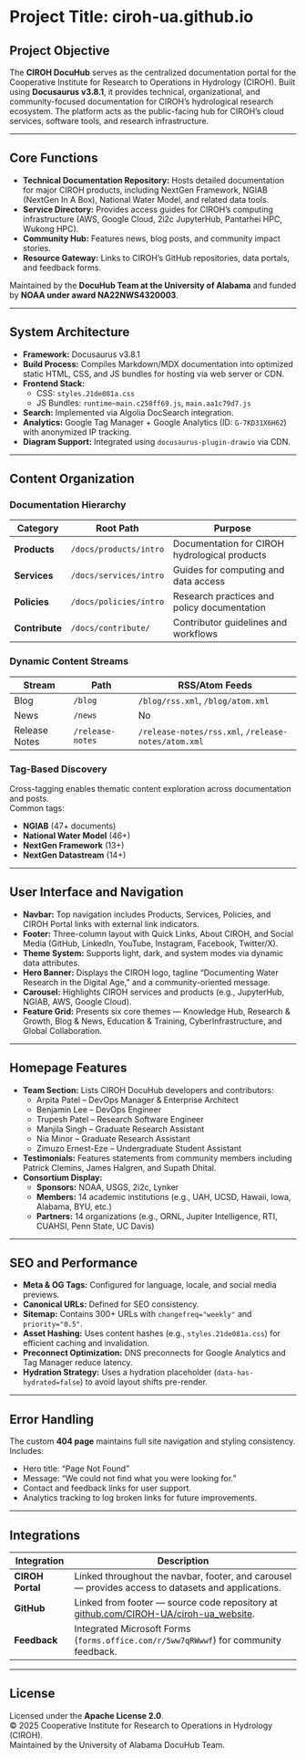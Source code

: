 # Project Title: **ciroh-ua.github.io**

## Project Objective  
The **CIROH DocuHub** serves as the centralized documentation portal for the Cooperative Institute for Research to Operations in Hydrology (CIROH). Built using **Docusaurus v3.8.1**, it provides technical, organizational, and community-focused documentation for CIROH’s hydrological research ecosystem. The platform acts as the public-facing hub for CIROH’s cloud services, software tools, and research infrastructure.

---

## Core Functions  
- **Technical Documentation Repository:** Hosts detailed documentation for major CIROH products, including NextGen Framework, NGIAB (NextGen In A Box), National Water Model, and related data tools.  
- **Service Directory:** Provides access guides for CIROH’s computing infrastructure (AWS, Google Cloud, 2i2c JupyterHub, Pantarhei HPC, Wukong HPC).  
- **Community Hub:** Features news, blog posts, and community impact stories.  
- **Resource Gateway:** Links to CIROH’s GitHub repositories, data portals, and feedback forms.  

Maintained by the **DocuHub Team at the University of Alabama** and funded by **NOAA under award NA22NWS4320003**.  

---

## System Architecture  
- **Framework:** Docusaurus v3.8.1  
- **Build Process:** Compiles Markdown/MDX documentation into optimized static HTML, CSS, and JS bundles for hosting via web server or CDN.  
- **Frontend Stack:**  
  - CSS: `styles.21de081a.css`  
  - JS Bundles: `runtime~main.c258ff69.js`, `main.aa1c79d7.js`  
- **Search:** Implemented via Algolia DocSearch integration.  
- **Analytics:** Google Tag Manager + Google Analytics (ID: `G-7KD31X6H62`) with anonymized IP tracking.  
- **Diagram Support:** Integrated using `docusaurus-plugin-drawio` via CDN.  

---

## Content Organization  

### Documentation Hierarchy  
| Category | Root Path | Purpose |
|-----------|------------|----------|
| **Products** | `/docs/products/intro` | Documentation for CIROH hydrological products |
| **Services** | `/docs/services/intro` | Guides for computing and data access |
| **Policies** | `/docs/policies/intro` | Research practices and policy documentation |
| **Contribute** | `/docs/contribute/` | Contributor guidelines and workflows |

### Dynamic Content Streams  
| Stream | Path | RSS/Atom Feeds |
|---------|------|----------------|
| Blog | `/blog` | `/blog/rss.xml`, `/blog/atom.xml` |
| News | `/news` | No |
| Release Notes | `/release-notes` | `/release-notes/rss.xml`, `/release-notes/atom.xml` |

### Tag-Based Discovery  
Cross-tagging enables thematic content exploration across documentation and posts.  
Common tags:  
- **NGIAB** (47+ documents)  
- **National Water Model** (46+)  
- **NextGen Framework** (13+)  
- **NextGen Datastream** (14+)  

---

## User Interface and Navigation  

- **Navbar:** Top navigation includes Products, Services, Policies, and CIROH Portal links with external link indicators.  
- **Footer:** Three-column layout with Quick Links, About CIROH, and Social Media (GitHub, LinkedIn, YouTube, Instagram, Facebook, Twitter/X).  
- **Theme System:** Supports light, dark, and system modes via dynamic data attributes.  
- **Hero Banner:** Displays the CIROH logo, tagline “Documenting Water Research in the Digital Age,” and a community-oriented message.  
- **Carousel:** Highlights CIROH services and products (e.g., JupyterHub, NGIAB, AWS, Google Cloud).  
- **Feature Grid:** Presents six core themes — Knowledge Hub, Research & Growth, Blog & News, Education & Training, CyberInfrastructure, and Global Collaboration.  

---

## Homepage Features  

- **Team Section:** Lists CIROH DocuHub developers and contributors:  
  - Arpita Patel – DevOps Manager & Enterprise Architect  
  - Benjamin Lee – DevOps Engineer  
  - Trupesh Patel – Research Software Engineer  
  - Manjila Singh – Graduate Research Assistant  
  - Nia Minor – Graduate Research Assistant  
  - Zimuzo Ernest-Eze – Undergraduate Student Assistant  
- **Testimonials:** Features statements from community members including Patrick Clemins, James Halgren, and Supath Dhital.  
- **Consortium Display:**  
  - **Sponsors:** NOAA, USGS, 2i2c, Lynker  
  - **Members:** 14 academic institutions (e.g., UAH, UCSD, Hawaii, Iowa, Alabama, BYU, etc.)  
  - **Partners:** 14 organizations (e.g., ORNL, Jupiter Intelligence, RTI, CUAHSI, Penn State, UC Davis)  

---

## SEO and Performance  

- **Meta & OG Tags:** Configured for language, locale, and social media previews.  
- **Canonical URLs:** Defined for SEO consistency.  
- **Sitemap:** Contains 300+ URLs with `changefreq="weekly"` and `priority="0.5"`.  
- **Asset Hashing:** Uses content hashes (e.g., `styles.21de081a.css`) for efficient caching and invalidation.  
- **Preconnect Optimization:** DNS preconnects for Google Analytics and Tag Manager reduce latency.  
- **Hydration Strategy:** Uses a hydration placeholder (`data-has-hydrated=false`) to avoid layout shifts pre-render.  

---

## Error Handling  
The custom **404 page** maintains full site navigation and styling consistency.  
Includes:  
- Hero title: “Page Not Found”  
- Message: “We could not find what you were looking for.”  
- Contact and feedback links for user support.  
- Analytics tracking to log broken links for future improvements.  

---

## Integrations  

| Integration | Description |
|--------------|-------------|
| **CIROH Portal** | Linked throughout the navbar, footer, and carousel — provides access to datasets and applications. |
| **GitHub** | Linked from footer — source code repository at [github.com/CIROH-UA/ciroh-ua_website](https://github.com/CIROH-UA/ciroh-ua_website). |
| **Feedback** | Integrated Microsoft Forms (`forms.office.com/r/5ww7qRWwwf`) for community feedback. |

---

## License  
Licensed under the **Apache License 2.0**.  
© 2025 Cooperative Institute for Research to Operations in Hydrology (CIROH).  
Maintained by the University of Alabama DocuHub Team.
